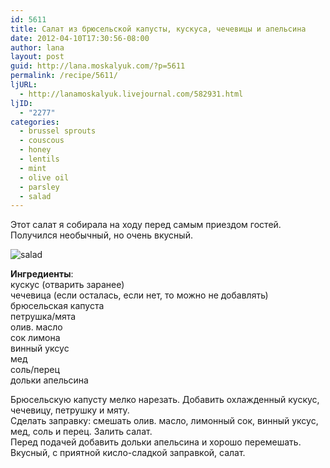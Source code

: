 ```yaml
---
id: 5611
title: Салат из брюсельской капусты, кускуса, чечевицы и апельсина
date: 2012-04-10T17:30:56-08:00
author: lana
layout: post
guid: http://lana.moskalyuk.com/?p=5611
permalink: /recipe/5611/
ljURL:
  - http://lanamoskalyuk.livejournal.com/582931.html
ljID:
  - "2277"
categories:
  - brussel sprouts
  - couscous
  - honey
  - lentils
  - mint
  - olive oil
  - parsley
  - salad
---
```

Этот салат я собирала на ходу перед самым приездом гостей. Получился необычный, но очень вкусный.

![salad](http://farm8.staticflickr.com/7254/7066018165_abc1b3f4e1_z.jpg) 

**Ингредиенты**:  
кускус (отварить заранее)  
чечевица (если осталась, если нет, то можно не добавлять)  
брюсельская капуста  
петрушка/мята  
олив. масло  
сок лимона  
винный уксус  
мед  
соль/перец  
дольки апельсина

Брюсельскую капусту мелко нарезать. Добавить охлажденный кускус, чечевицу, петрушку и мяту.  
Сделать заправку: смешать олив. масло, лимонный сок, винный уксус, мед, соль и перец. Залить салат.  
Перед подачей добавить дольки апельсина и хорошо перемешать.  
Вкусный, с приятной кисло-сладкой заправкой, салат.